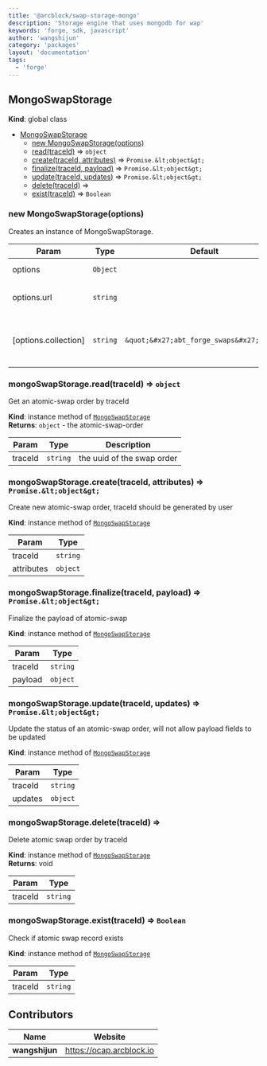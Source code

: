 ```yaml
---
title: '@arcblock/swap-storage-mongo'
description: 'Storage engine that uses mongodb for wap'
keywords: 'forge, sdk, javascript'
author: 'wangshijun'
category: 'packages'
layout: 'documentation'
tags:
  - 'forge'
---
```



## MongoSwapStorage

**Kind**: global class  

* [MongoSwapStorage](#MongoSwapStorage)
  * [new MongoSwapStorage(options)](#new_MongoSwapStorage_new)
  * [read(traceId)](#MongoSwapStorage+read) ⇒ `object`
  * [create(traceId, attributes)](#MongoSwapStorage+create) ⇒ `Promise.&lt;object&gt;`
  * [finalize(traceId, payload)](#MongoSwapStorage+finalize) ⇒ `Promise.&lt;object&gt;`
  * [update(traceId, updates)](#MongoSwapStorage+update) ⇒ `Promise.&lt;object&gt;`
  * [delete(traceId)](#MongoSwapStorage+delete) ⇒
  * [exist(traceId)](#MongoSwapStorage+exist) ⇒ `Boolean`

### new MongoSwapStorage(options)

Creates an instance of MongoSwapStorage.

| Param                | Type     | Default                                   | Description                                |
| -------------------- | -------- | ----------------------------------------- | ------------------------------------------ |
| options              | `Object` |                                           | { collection, url }                        |
| options.url          | `string` |                                           | mongodb connection string                  |
| [options.collection] | `string` | `&quot;&#x27;abt_forge_swaps&#x27;&quot;` | which collection to store the swap records |

### mongoSwapStorage.read(traceId) ⇒ `object`

Get an atomic-swap order by traceId

**Kind**: instance method of [`MongoSwapStorage`](#MongoSwapStorage)  
**Returns**: `object` - the atomic-swap-order  

| Param   | Type     | Description                |
| ------- | -------- | -------------------------- |
| traceId | `string` | the uuid of the swap order |

### mongoSwapStorage.create(traceId, attributes) ⇒ `Promise.&lt;object&gt;`

Create new atomic-swap order, traceId should be generated by user

**Kind**: instance method of [`MongoSwapStorage`](#MongoSwapStorage)  

| Param      | Type     |
| ---------- | -------- |
| traceId    | `string` |
| attributes | `object` |

### mongoSwapStorage.finalize(traceId, payload) ⇒ `Promise.&lt;object&gt;`

Finalize the payload of atomic-swap

**Kind**: instance method of [`MongoSwapStorage`](#MongoSwapStorage)  

| Param   | Type     |
| ------- | -------- |
| traceId | `string` |
| payload | `object` |

### mongoSwapStorage.update(traceId, updates) ⇒ `Promise.&lt;object&gt;`

Update the status of an atomic-swap order, will not allow payload fields to be updated

**Kind**: instance method of [`MongoSwapStorage`](#MongoSwapStorage)  

| Param   | Type     |
| ------- | -------- |
| traceId | `string` |
| updates | `object` |

### mongoSwapStorage.delete(traceId) ⇒

Delete atomic swap order by traceId

**Kind**: instance method of [`MongoSwapStorage`](#MongoSwapStorage)  
**Returns**: void  

| Param   | Type     |
| ------- | -------- |
| traceId | `string` |

### mongoSwapStorage.exist(traceId) ⇒ `Boolean`

Check if atomic swap record exists

**Kind**: instance method of [`MongoSwapStorage`](#MongoSwapStorage)  

| Param   | Type     |
| ------- | -------- |
| traceId | `string` |


## Contributors

| Name           | Website                    |
| -------------- | -------------------------- |
| **wangshijun** | <https://ocap.arcblock.io> |

  